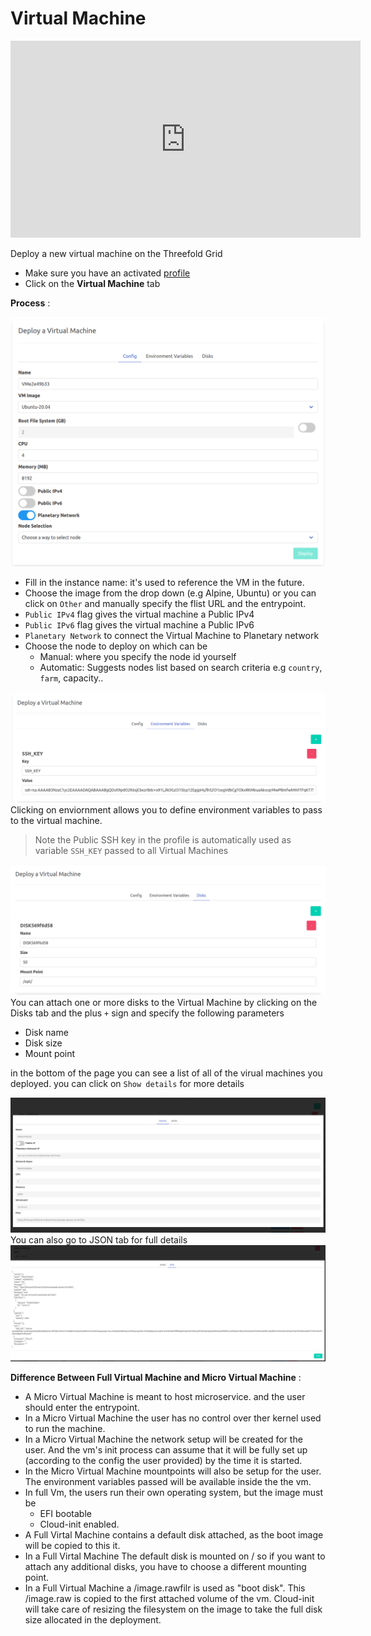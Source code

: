 # Virtual Machine

<div class="youtubeVideoWrapper">
<iframe title="How to Deploy a Full VM on the ThreeFold Playground" width="560" height="315" src="https://www.youtube-nocookie.com/embed/MDSIBkcYdqg" frameborder="0" allowfullscreen="" sandbox="allow-same-origin allow-scripts allow-popups"></iframe>
</div>

Deploy a new virtual machine on the Threefold Grid

- Make sure you have an activated [profile](./weblets_profile_manager.md) 
- Click on the **Virtual Machine** tab

__Process__ : 

![ ](../weblets/img/new_vm1.png)

- Fill in the instance name: it's used to reference the VM in the future.
- Choose the image from the drop down (e.g Alpine, Ubuntu) or you can click on `Other` and manually specify the flist URL and the entrypoint.
- `Public IPv4` flag gives the virtual machine a Public IPv4
- `Public IPv6` flag gives the virtual machine a Public IPv6
- `Planetary Network` to connect the Virtual Machine to Planetary network
- Choose the node to deploy on which can be
   - Manual: where you specify the node id yourself
   - Automatic: Suggests nodes list based on search criteria e.g `country`, `farm`, capacity..
  

![ ](../weblets/img/new_vm2.png)
Clicking on enviornment allows you to define environment variables to pass to the virtual machine. 
> Note the Public SSH key in the profile is automatically used as variable `SSH_KEY` passed to all Virtual Machines 

![ ](../weblets/img/new_vm3.png)
You can attach one or more disks to the Virtual Machine by clicking on the Disks tab and the plus `+` sign and specify the following parameters
   - Disk name 
   - Disk size
   - Mount point

in the bottom of the page you can see a list of all of the virual machines you deployed. you can click on `Show details` for more details

![ ](../weblets/img/weblet_vm5.png)
You can also go to JSON tab for full details
![ ](../weblets/img/weblet_vm6.png)



__Difference Between Full Virtual Machine and Micro Virtual Machine__ : 
   - A Micro Virtual Machine is meant to host microservice. and the user should enter the entrypoint.
   - In a Micro Virtual Machine the user has no control over ther kernel used to run the machine.
   - In a Micro Virtual Machine the network setup will be created for the user. And the vm's init process can assume that it will be fully set up (according to the config the user provided) by the time it is started. 
   - In the Micro Virtual Machine mountpoints will also be setup for the user. The environment variables passed will be available inside the the vm.
   - In full Vm, the users run their own operating system, but the image must be
      - EFI bootable
      - Cloud-init enabled.
   - A Full Virtal Machine contains a default disk attached, as the boot image will be copied to this it.
   - In a Full Virtal Machine The default disk is mounted on / so if you want to attach any additional disks, you have to choose a different mounting point.
   - In a Full Virtual Machine a /image.rawfilr is used as "boot disk". This /image.raw is copied to the first attached volume of the vm. Cloud-init will take care of resizing the filesystem on the image to take the full disk size allocated in the deployment.